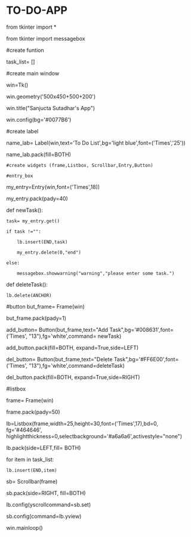 # TO-DO-APP

from tkinter import *

from tkinter import messagebox

#create funtion

task_list= []

    
#create main window

win=Tk()

win.geometry('500x450+500+200')

win.title("Sanjucta Sutadhar's App")

win.config(bg='#0077B6')

#create label

name_lab= Label(win,text='To Do List',bg='light blue',font=('Times','25'))

name_lab.pack(fill=BOTH)

    #create widgets (frame,Listbox, Scrollbar,Entry,Button)

    #entry_box

my_entry=Entry(win,font=('Times',18))

my_entry.pack(pady=40)

def newTask():

    task= my_entry.get()
    
    if task !="":
    
        lb.insert(END,task)
        
        my_entry.delete(0,"end")
        
    else:
    
        messagebox.showwarning("warning","please enter some task.")

def deleteTask():

    lb.delete(ANCHOR)



#button
but_frame= Frame(win)

but_frame.pack(pady=1)

add_button= Button(but_frame,text="Add Task",bg='#008631',font=('Times', "13"),fg='white',command= newTask)

add_button.pack(fill=BOTH, expand=True,side=LEFT)

del_button= Button(but_frame,text="Delete Task",bg='#FF6E00',font=('Times', "13"),fg='white',command=deleteTask)

del_button.pack(fill=BOTH, expand=True,side=RIGHT)

#listbox

frame= Frame(win)

frame.pack(pady=50)

lb=Listbox(frame,width=25,height=30,font=('Times',17),bd=0, fg='#464646', 
           highlightthickness=0,selectbackground='#a6a6a6',activestyle="none")
           
lb.pack(side=LEFT,fill= BOTH)


for item in task_list:

    lb.insert(END,item)          

sb= Scrollbar(frame)

sb.pack(side=RIGHT, fill=BOTH)

lb.config(yscrollcommand=sb.set)

sb.config(command=lb.yview)

win.mainloop()
